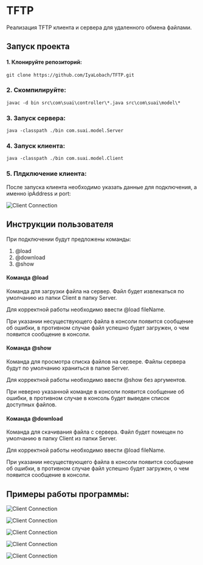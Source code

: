 # TFTP

Реализация TFTP клиента и сервера для удаленного обмена файлами.

## Запуск проекта ##

#### 1. Клонируйте репозиторий: ####

`git clone https://github.com/IyaLobach/TFTP.git`

### 2. Скомпилируйте: ###

`javac -d bin src\com\suai\controller\*.java src\com\suai\model\*`

### 3. Запуск сервера: ###

`java -classpath ./bin com.suai.model.Server`

### 4. Запуск клиента: ###

`java -classpath ./bin com.suai.model.Client`

### 5. Плдключение клиента: ###

После запуска клиента необходимо указать данные для подключения, а именно ipAddress и port:

![Client Connection]()

## Инструкции пользователя ##

При подключении будут предложены команды:

1. @load
2. @download
3. @show

#### Команда @load ####

Команда для загрузки файла на сервер. Файл будет извлекаться по умолчанию из папки Client в папку Server.

Для корректной работы необходимо ввести @load fileName.

При указании несуществующего файла в консоли появится сообщение об ошибки, в противном случае файл успешно будет загружен, о чем появится сообщение в консоли.

#### Команда @show ####

Команда для просмотра списка файлов на сервере. Файлы сервера будут по умолчанию храниться в папке Server.

Для корректной работы необходимо ввести @show без аргументов.

При неверно указанной команде в консоли появится сообщение об ошибки, в противном случае в консоль будет выведен список доступных файлов.

#### Команда @download ####

Команда для скачивания файла с сервера. Файл будет помещен по умолчанию в папку Client из папки Server.

Для корректной работы необходимо ввести @load fileName.

При указании несуществующего файла в консоли появится сообщение об ошибки, в противном случае файл успешно будет загружен, о чем появится сообщение в консоли.


## Примеры работы программы: ##

![Client Connection]()

![Client Connection]()

![Client Connection]()

![Client Connection]()

![Client Connection]()
